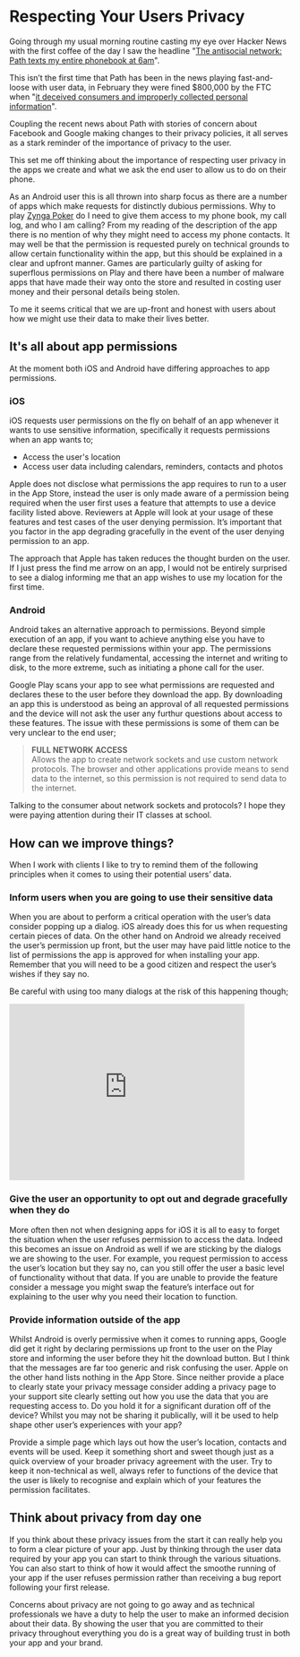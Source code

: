 # Respecting Your Users Privacy

Going through my usual morning routine casting my eye over Hacker News with the first coffee of the day I saw the headline "[The antisocial network: Path texts my entire phonebook at 6am](http://www.branded3.com/blogs/the-antisocial-network-path-texts-my-entire-phonebook-at-6am/)".

This isn’t the first time that Path has been in the news playing fast-and-loose with user data, in February they were fined $800,000 by the FTC when "[it deceived consumers and improperly collected personal information](http://www.ftc.gov/opa/2013/02/path.shtm)".

Coupling the recent news about Path with stories of concern about Facebook and Google making changes to their privacy policies, it all serves as a stark reminder of the importance of privacy to the user.

This set me off thinking about the importance of respecting user privacy in the apps we create and what we ask the end user to allow us to do on their phone.

As an Android user this is all thrown into sharp focus as there are a number of apps which make requests for distinctly dubious permissions. Why to play [Zynga Poker](https://play.google.com/store/apps/details?id=com.zynga.livepoker) do I need to give them access to my phone book, my call log, and who I am calling? From my reading of the description of the app there is no mention of why they might need to access my phone contacts. It may well be that the permission is requested purely on technical grounds to allow certain functionality within the app, but this should be explained in a clear and upfront manner. Games are particularly guilty of asking for superflous permissions on Play and there have been a number of malware apps that have made their way onto the store and resulted in costing user money and their personal details being stolen.

To me it seems critical that we are up-front and honest with users about how we might use their data to make their lives better.

## It's all about app permissions

At the moment both iOS and Android have differing approaches to app permissions.

### iOS

iOS requests user permissions on the fly on behalf of an app whenever it wants to use sensitive information, specifically it requests permissions when an app wants to;

* Access the user's location
* Access user data including calendars, reminders, contacts and photos

Apple does not disclose what permissions the app requires to run to a user in the App Store, instead the user is only made aware of a permission being required when the user first uses a feature that attempts to use a device facility listed above. Reviewers at Apple will look at your usage of these features and test cases of the user denying permission. It’s important that you factor in the app degrading gracefully in the event of the user denying permission to an app.

The approach that Apple has taken reduces the thought burden on the user. If I just press the find me arrow on an app, I would not be entirely surprised to see a dialog informing me that an app wishes to use my location for the first time.

### Android

Android takes an alternative approach to permissions. Beyond simple execution of an app, if you want to achieve anything else you have to declare these requested permissions within your app. The permissions range from the relatively fundamental, accessing the internet and writing to disk, to the more extreme, such as initiating a phone call for the user.

Google Play scans your app to see what permissions are requested and declares these to the user before they download the app. By downloading an app this is understood as being an approval of all requested permissions and the device will not ask the user any furthur questions about access to these features. The issue with these permissions is some of them can be very unclear to the end user;

> **FULL NETWORK ACCESS**<br>
> Allows the app to create network sockets and use custom network protocols. The browser and other applications provide means to send data to the internet, so this permission is not required to send data to the internet.

Talking to the consumer about network sockets and protocols? I hope they were paying attention during their IT classes at school.

## How can we improve things?

When I work with clients I like to try to remind them of the following principles when it comes to using their potential users’ data.

### Inform users when you are going to use their sensitive data

When you are about to perform a critical operation with the user’s data consider popping up a dialog. iOS already does this for us when requesting certain pieces of data. On the other hand on Android we already received the user’s permission up front, but the user may have paid little notice to the list of permissions the app is approved for when installing your app. Remember that you will need to be a good citizen and respect the user’s wishes if they say no.

Be careful with using too many dialogs at the risk of this happening though;

<iframe src="http://www.youtube.com/embed/FxOIebkmrqs" height="315" width="420" allowfullscreen="" frameborder="0"></iframe>

### Give the user an opportunity to opt out and degrade gracefully when they do

More often then not when designing apps for iOS it is all to easy to forget the situation when the user refuses permission to access the data. Indeed this becomes an issue on Android as well if we are sticking by the dialogs we are showing to the user. For example, you request permission to access the user’s location but they say no, can you still offer the user a basic level of functionality without that data. If you are unable to provide the feature consider a message you might swap the feature’s interface out for explaining to the user why you need their location to function.

### Provide information outside of the app

Whilst Android is overly permissive when it comes to running apps, Google did get it right by declaring permissions up front to the user on the Play store and informing the user before they hit the download button. But I think that the messages are far too generic and risk confusing the user. Apple on the other hand lists nothing in the App Store. Since neither provide a place to clearly state your privacy message consider adding a privacy page to your support site clearly setting out how you use the data that you are requesting access to. Do you hold it for a significant duration off of the device? Whilst you may not be sharing it publically, will it be used to help shape other user’s experiences with your app?

Provide a simple page which lays out how the user’s location, contacts and events will be used. Keep it something short and sweet though just as a quick overview of your broader privacy agreement with the user. Try to keep it non-technical as well, always refer to functions of the device that the user is likely to recognise and explain which of your features the permission facilitates.

## Think about privacy from day one

If you think about these privacy issues from the start it can really help you to form a clear picture of your app. Just by thinking through the user data required by your app you can start to think through the various situations. You can also start to think of how it would affect the smoothe running of your app if the user refuses permission rather than receiving a bug report following your first release.

Concerns about privacy are not going to go away and as technical professionals we have a duty to help the user to make an informed decision about their data. By showing the user that you are committed to their privacy throughout everything you do is a great way of building trust in both your app and your brand.

